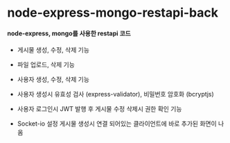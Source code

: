 # node-express-mongo-restapi-back
#### node-express, mongo를 사용한 restapi 코드
- 게시물 생성, 수정, 삭제 기능

-  파일 업로드, 삭제 기능

- 사용자 생성, 수정, 삭제 기능

- 사용자 생성시 유효성 검사 (express-validator), 비밀번호 암호화 
(bcryptjs)
- 사용자 로그인시 JWT 발행 후 게시물 수정 삭제시 권한 확인 기능
- Socket-io 설정 게시물 생성시 연결 되어있는 클라이언트에 바로 추가된 화면이 나옴

